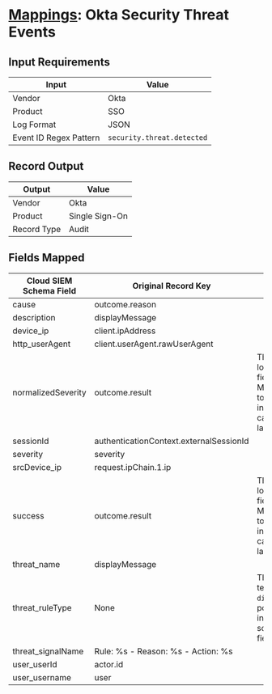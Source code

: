 # [Mappings](README.md): Okta Security Threat Events

## Input Requirements

|Input|Value|
|-----|-----|
|Vendor|Okta|
|Product|SSO|
|Log Format|JSON|
|Event ID Regex Pattern|`security.threat.detected`|

## Record Output

|Output|Value|
|------|-----|
|Vendor|Okta|
|Product|Single Sign-On|
|Record Type|Audit|

## Fields Mapped

|Cloud SIEM Schema Field|Original Record Key|Notes|
|-----------------------|-------------------|-----|
|cause|outcome.reason||
|description|displayMessage||
|device_ip|client.ipAddress||
|http_userAgent|client.userAgent.rawUserAgent||
|normalizedSeverity|outcome.result|This is a lookup field. More info to come in the catalog later...|
|sessionId|authenticationContext.externalSessionId||
|severity|severity||
|srcDevice_ip|request.ipChain.1.ip||
|success|outcome.result|This is a lookup field. More info to come in the catalog later...|
|threat_name|displayMessage||
|threat_ruleType|None|The static text `direct` is populated in this schema field.|
|threat_signalName|Rule: %s - Reason: %s - Action: %s||
|user_userId|actor.id||
|user_username|user||

